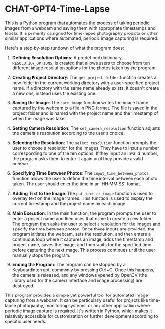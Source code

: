 # CHAT-GPT4-Time-Lapse

This is a Python program that automates the process of taking periodic images from a webcam and saving them with appropriate timestamps and labels. It is primarily designed for time-lapse photography projects or other similar applications where automated, periodic image capturing is required. 

Here's a step-by-step rundown of what the program does:

1. **Defining Resolution Options**: A predefined dictionary, `RESOLUTION_OPTIONS`, is created that allows users to choose from ten different image resolution options for the photos taken by the program.

2. **Creating Project Directory**: The `get_project_folder` function creates a new folder in the current working directory with a user-specified project name. If a directory with the same name already exists, it doesn't create a new one, instead uses the existing one. 

3. **Saving the Image**: The `save_image` function writes the image frame captured by the webcam to a file in PNG format. The file is saved in the project folder and is named with the project name and the timestamp of when the image was taken.

4. **Setting Camera Resolution**: The `set_camera_resolution` function adjusts the camera's resolution according to the user's choice.

5. **Selecting the Resolution**: The `select_resolution` function prompts the user to choose a resolution for the images. They have to input a number corresponding to one of the ten options. If they input an invalid number, the program asks them to enter it again until they provide a valid number.

6. **Specifying Time Between Photos**: The `input_time_between_photos` function allows the user to define the time interval between each photo taken. The user should enter the time in an 'HH:MM:SS' format.

7. **Adding Text to the Image**: The `put_text_on_image` function is used to overlay text on the image frames. This function is used to display the current timestamp and the project name on each image.

8. **Main Execution**: In the main function, the program prompts the user to enter a project name and then uses that name to create a new folder. The program then asks the user to select a resolution for the images and specify the time between photos. Once these inputs are provided, the program initiates the webcam, sets the resolution, and then enters a continuous loop where it captures an image, adds the timestamp and project name, saves the image, and then waits for the specified time before capturing the next image. This process continues until the user manually stops the program.

9. **Ending the Program**: The program can be stopped by a KeyboardInterrupt, commonly by pressing Ctrl+C. Once this happens, the camera is released, and any windows opened by OpenCV (the library used for the camera interface and image processing) are destroyed.

This program provides a simple yet powerful tool for automated image capturing from a webcam. It can be particularly useful for projects like time-lapse photography, monitoring systems, or any other application where periodic image capture is required. It's written in Python, which makes it relatively accessible for customization or further development according to specific user needs.

